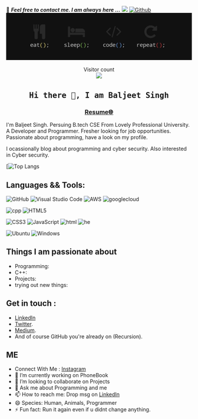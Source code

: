 
📝 ***Feel free to contact me. I am always here ...*** <img src="https://media.giphy.com/media/WUlplcMpOCEmTGBtBW/giphy.gif" width="30">  [![Github](https://img.shields.io/github/followers/baljeet-singh97?label=Follow%20Me&style=social)](https://github.com/baljeet-singh97)
<img src="https://github.com/baljeet-singh97/baljeet-singh97/blob/main/resources/1102001.jpg" alt="Hello world">

<p align="center"> 
  Visitor count<br>
  <img src="https://profile-counter.glitch.me/baljeet-singh97/count.svg" />
</p>

##
<h2 align='center'><samp><strong>Hi there 👋, I am Baljeet Singh</strong></samp></h2>
<h3 align='center'><strong><a href="https://github.com/baljeet-singh97/Resume/blob/main/Baljeet%20CV.pdf" target="_blank">Resume🌐</a></strong></h3>

I'm Baljeet Singh. Persuing B.tech CSE From Lovely Professional University.  A Developer and Programmer. Fresher looking for job opportunities. Passionate about programming, have a look on my profile.

I ocassionally blog about programming and cyber security. Also interested in Cyber security.

[![Top Langs](https://github-readme-stats.vercel.app/api/top-langs/?username=baljeet-singh97&layout=compact)


## Languages && Tools:
![GitHub](https://img.shields.io/badge/-GitHub-000000?style=flat&logo=github&logoColor=000000&labelColor=ffffff)
![Visual Studio Code](https://img.shields.io/badge/-VSCode-000000?style=flat&logo=visual-studio-code&labelColor=007ACC)
![AWS](https://img.shields.io/badge/Amazon_AWS-232F3E?style=for-the-badge&logo=amazon-aws&logoColor=white)
![googlecloud](https://img.shields.io/badge/Google_Cloud-4285F4?style=for-the-badge&logo=google-cloud&logoColor=white)

![cpp](https://img.shields.io/badge/C%2B%2B-00599C?style=for-the-badge&logo=c%2B%2B&logoColor=white)
![HTML5](https://img.shields.io/badge/-HTML5-000000?style=flat&logo=html5&logoColor=ffffff&labelColor=E34F26)

![CSS3](https://img.shields.io/badge/-CSS3-000000?style=flat&logo=css3&logoColor=ffffff&labelColor=1572B6) 
![JavaScript](https://img.shields.io/badge/-JavaScript-000000?style=flat&logo=javascript)
![html](https://img.shields.io/badge/HTML-239120?style=for-the-badge&logo=html5&logoColor=white)
![he](https://img.shields.io/badge/CSS-239120?&style=for-the-badge&logo=css3&logoColor=white)

![Ubuntu](https://img.shields.io/badge/Ubuntu-E95420?style=for-the-badge&logo=ubuntu&logoColor=white)
![Windows](https://img.shields.io/badge/-Windows-000000?style=flat&logo=windows&logoColor=ffffff&labelColor=0078D6)
## Things I am passionate about
- Programming:
- C++:
- Projects:
- trying out new things:

## Get in touch :
- [LinkedIn](https://www.linkedin.com/in/baljeet-singh97/)
- [Twitter](https://twitter.com/bljt_kuntal).
- [Medium](https://medium.com/@baljeet-singh97).
- And of course GitHub you're already on (Recursion).

## ME
- Connect With Me : [Instagram](https://www.instagram.com/in//bljt_kuntal/)
- 🔭 I’m currently working on PhoneBook
- 👯 I’m looking to collaborate on Projects
- 💬 Ask me about Programming and me
- 📫 How to reach me: Drop msg on [LinkedIn](https://www.linkedin.com/in/baljeet-singh97/)
- 😄 Species: Human, Animals, Programmer
- ⚡ Fun fact: Run it again even if u didnt change anything.
